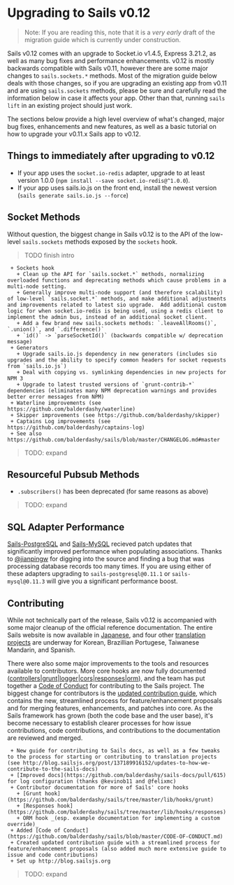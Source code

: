 # Upgrading to Sails v0.12

> Note: If you are reading this, note that it is a _very early_ draft of the migration guide which is currently under construction.

Sails v0.12 comes with an upgrade to Socket.io v1.4.5, Express 3.21.2, as well as many bug fixes and performance enhancements. v0.12 is mostly backwards compatible with Sails v0.11, however there are some major changes to `sails.sockets.*` methods. Most of the migration guide below deals with those changes, so if you are upgrading an existing app from v0.11 and are using `sails.sockets` methods, please be sure and carefully read the information below in case it affects your app.  Other than that, running `sails lift` in an existing project should just work.

The sections below provide a high level overview of what's changed, major bug fixes, enhancements and new features, as well as a basic tutorial on how to upgrade your v0.11.x Sails app to v0.12.

## Things to immediately after upgrading to v0.12

 + If your app uses the `socket.io-redis` adapter, upgrade to at least version 1.0.0 (`npm install --save socket.io-redis@^1.0.0`).
 + If your app uses sails.io.js on the front end, install the newest version (`sails generate sails.io.js --force`)

## Socket Methods

Without question, the biggest change in Sails v0.12 is to the API of the low-level `sails.sockets` methods exposed by the `sockets` hook.

> TODO finish intro

```
 + Sockets hook
   + Clean up the API for `sails.socket.*` methods, normalizing overloaded functions and deprecating methods which cause problems in a multi-node setting.
   + Generally improve multi-node support (and therefore scalability) of low-level `sails.socket.*` methods, and make additional adjustments and improvements related to latest sio upgrade.  Add additional custom logic for when socket.io-redis is being used, using a redis client to implement the admin bus, instead of an additional socket client.
   + Add a few brand new sails.sockets methods: `.leaveAllRooms()`, `.union()`, and `.difference()`
   + `id()` -> `parseSocketId()` (backwards compatible w/ deprecation message)
 + Generators
   + Upgrade sails.io.js dependency in new generators (includes sio upgrades and the ability to specify common headers for socket requests from `sails.io.js`)
   + Deal with copying vs. symlinking dependencies in new projects for NPM 3
   + Upgrade to latest trusted versions of `grunt-contrib-*` dependencies (eliminates many NPM deprecation warnings and provides better error messages from NPM)
 + Waterline improvements (see https://github.com/balderdashy/waterline)
 + Skipper improvements (see https://github.com/balderdashy/skipper)
 + Captains Log improvements (see https://github.com/balderdashy/captains-log)
 + See also https://github.com/balderdashy/sails/blob/master/CHANGELOG.md#master
```

> TODO: expand


## Resourceful Pubsub Methods


+  `.subscribers()` has been deprecated (for same reasons as above)

> TODO: expand



## SQL Adapter Performance

[Sails-PostgreSQL](https://github.com/balderdashy/sails-postgresql) and [Sails-MySQL](https://github.com/balderdashy/sails-mysql) recieved patch updates that significantly improved performance when populating associations. Thanks to [@jianpingw](https://github.com/jianpingw) for digging into the source and finding a bug that was processing database records too many times. If you are using either of these adapters upgrading to `sails-postgresql@0.11.1` or `sails-mysql@0.11.3` will give you a significant performance boost.




## Contributing

While not technically part of the release, Sails v0.12 is accompanied with some major cleanup of the official reference documentation. The entire Sails website is now available in [Japanese](http://sailsjs.jp/), and four other [translation projects](https://github.com/balderdashy/sails-docs#in-other-languages) are underway for Korean, Brazillian Portugese, Taiwanese Mandarin, and Spanish.

There were also some major improvements to the tools and resources available to contributors.  More core hooks are now fully documented ([controllers](https://github.com/balderdashy/sails/tree/master/lib/hooks/controllers)|[grunt](https://github.com/balderdashy/sails/tree/master/lib/hooks/grunt)|[logger](https://github.com/balderdashy/sails/tree/master/lib/hooks/logger)|[cors](https://github.com/balderdashy/sails/tree/master/lib/hooks/cors)|[responses](https://github.com/balderdashy/sails/tree/master/lib/hooks/responses)|[orm](https://github.com/balderdashy/sails/tree/master/lib/hooks/orm)), and the team has put together a [Code of Conduct](https://github.com/balderdashy/sails/blob/master/CODE-OF-CONDUCT.md) for contributing to the Sails project.  The biggest change for contributors is the [updated contribution guide](https://github.com/balderdashy/sails/blob/master/CONTRIBUTING.md), which contains the new, streamlined process for feature/enhancement proposals and for merging features, enhancements, and patches into core.  As the Sails framework has grown (both the code base and the user base), it's become necessary to establish clearer processes for how issue contributions, code contributions, and contributions to the documentation are reviewed and merged.


```text
 + New guide for contributing to Sails docs, as well as a few tweaks to the process for starting or contributing to translation projects (see http://blog.sailsjs.org/post/137189916152/updates-to-how-we-contribute-to-the-sails-docs)
 + [Improved docs](https://github.com/balderdashy/sails-docs/pull/615) for log configuration (thanks @kevinob11 and @felixmc)
 + Contributor documentation for more of Sails' core hooks
   + [Grunt hook](https://github.com/balderdashy/sails/tree/master/lib/hooks/grunt)
   + [Responses hook](https://github.com/balderdashy/sails/tree/master/lib/hooks/responses)
   + ORM hook _(esp. example documentation for implementing a custom override)_
 + Added [Code of Conduct](https://github.com/balderdashy/sails/blob/master/CODE-OF-CONDUCT.md)
 + Created updated contribution guide with a streamlined process for feature/enhancement proposals (also added much more extensive guide to issue and code contributions)
 + Set up http://blog.sailsjs.org
```

> TODO: expand


<docmeta name="displayName" value="To v0.12">
